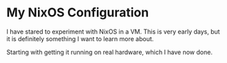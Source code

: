# My NixOS Configuration

I have stared to experiment with NixOS in a VM. This is very early days, but it is definitely something I want to learn more about.

Starting with getting it running on real hardware, which I have now done.


